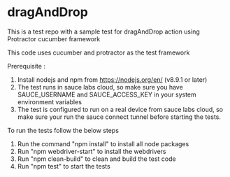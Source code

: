 # dragAndDrop
This is a test repo with a sample test for dragAndDrop action using Protractor cucumber framework

This code uses cucumber and protractor as the test framework

Prerequisite : 

1. Install nodejs and npm from https://nodejs.org/en/ (v8.9.1 or later)
2. The test runs in sauce labs cloud, so make sure you have SAUCE_USERNAME and SAUCE_ACCESS_KEY in your system environment variables
3. The test is configured to run on a real device from sauce labs cloud, so make sure your run the sauce connect tunnel before starting the tests.


To run the tests follow the below steps

1. Run the command "npm install" to install all node packages 
2. Run "npm webdriver-start" to install the webdrivers
3. Run "npm clean-build" to clean and build the test code
4. Run "npm test" to start the tests



